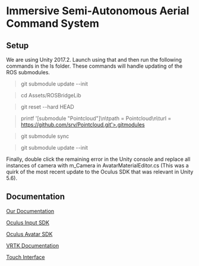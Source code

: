 # Immersive Semi-Autonomous Aerial Command System

## Setup
We are using Unity 2017.2. Launch using that and then run the following commands in the ls
folder. These commands will handle updating of the ROS submodules.

> git submodule update --init

> cd Assets/ROSBridgeLib

> git reset --hard HEAD

> printf '[submodule "Pointcloud"]\n\tpath = Pointcloud\n\turl = https://github.com/srv/Pointcloud.git'>.gitmodules

> git submodule sync

> git submodule update --init

Finally, double click the remaining error in the Unity console and replace all instances of camera with m_Camera in AvatarMaterialEditor.cs (This was a quirk of the most recent update to the Oculus SDK that was relevant in Unity 5.6).



## Documentation
[Our Documentation](https://docs.google.com/document/d/1SNp_7TKreH0aQJi-O4z-tOPAddoI61xs9drVxUI1xbE/edit?usp=sharing)

[Oculus Input SDK](https://developer.oculus.com/documentation/unity/latest/concepts/unity-ovrinput/#unity-ovrinput)

[Oculus Avatar SDK](http://static.oculus.com/documentation/pdfs/avatarsdk/1.12/avatarsdk.pdf)

[VRTK Documentation](https://vrtoolkit.readme.io/docs)

[Touch Interface](https://github.com/tcheng96/2d-drone-interface)
